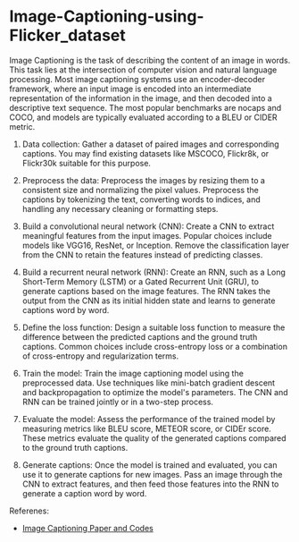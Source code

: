 # Image-Captioning-using-Flicker_dataset

Image Captioning is the task of describing the content of an image in words. This task lies at the intersection of computer vision and natural language processing. Most image captioning systems use an encoder-decoder framework, where an input image is encoded into an intermediate representation of the information in the image, and then decoded into a descriptive text sequence. The most popular benchmarks are nocaps and COCO, and models are typically evaluated according to a BLEU or CIDER metric.

1) Data collection: Gather a dataset of paired images and corresponding captions. You may find existing datasets like MSCOCO, Flickr8k, or Flickr30k suitable for this purpose.

2) Preprocess the data: Preprocess the images by resizing them to a consistent size and normalizing the pixel values. Preprocess the captions by tokenizing the text, converting words to indices, and handling any necessary cleaning or formatting steps.

3) Build a convolutional neural network (CNN): Create a CNN to extract meaningful features from the input images. Popular choices include models like VGG16, ResNet, or Inception. Remove the classification layer from the CNN to retain the features instead of predicting classes.

4) Build a recurrent neural network (RNN): Create an RNN, such as a Long Short-Term Memory (LSTM) or a Gated Recurrent Unit (GRU), to generate captions based on the image features. The RNN takes the output from the CNN as its initial hidden state and learns to generate captions word by word.

5) Define the loss function: Design a suitable loss function to measure the difference between the predicted captions and the ground truth captions. Common choices include cross-entropy loss or a combination of cross-entropy and regularization terms.

6) Train the model: Train the image captioning model using the preprocessed data. Use techniques like mini-batch gradient descent and backpropagation to optimize the model's parameters. The CNN and RNN can be trained jointly or in a two-step process.

7) Evaluate the model: Assess the performance of the trained model by measuring metrics like BLEU score, METEOR score, or CIDEr score. These metrics evaluate the quality of the generated captions compared to the ground truth captions.

8) Generate captions: Once the model is trained and evaluated, you can use it to generate captions for new images. Pass an image through the CNN to extract features, and then feed those features into the RNN to generate a caption word by word.

Referenes:

- [Image Captioning Paper and Codes](https://paperswithcode.com/task/image-captioning)

